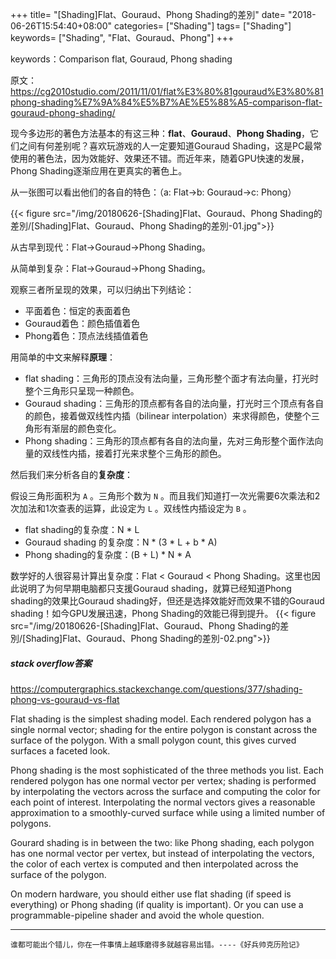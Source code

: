 +++
title= "[Shading]Flat、Gouraud、Phong Shading的差別"
date= "2018-06-26T15:54:40+08:00"
categories= ["Shading"]
tags= ["Shading"]
keywords= ["Shading", "Flat、Gouraud、Phong"]
+++

keywords：Comparison flat, Gouraud, Phong shading

原文：  
https://cg2010studio.com/2011/11/01/flat%E3%80%81gouraud%E3%80%81phong-shading%E7%9A%84%E5%B7%AE%E5%88%A5-comparison-flat-gouraud-phong-shading/

现今多边形的著色方法基本的有这三种：**flat**、**Gouraud**、**Phong Shading**，它们之间有何差别呢？喜欢玩游戏的人一定要知道Gouraud Shading，这是PC最常使用的著色法，因为效能好、效果还不错。而近年来，随着GPU快速的发展，Phong Shading逐渐应用在更真实的著色上。

从一张图可以看出他们的各自的特色：（a: Flat→b: Gouraud→c: Phong）

{{< figure src="/img/20180626-[Shading]Flat、Gouraud、Phong Shading的差別/[Shading]Flat、Gouraud、Phong Shading的差別-01.jpg">}}

从古早到现代：Flat→Gouraud→Phong Shading。

从简单到复杂：Flat→Gouraud→Phong Shading。

观察三者所呈现的效果，可以归纳出下列结论：

+ 平面着色：恒定的表面着色
+ Gouraud着色：颜色插值着色
+ Phong着色：顶点法线插值着色

用简单的中文来解释**原理**：

+ flat shading：三角形的顶点没有法向量，三角形整个面才有法向量，打光时整个三角形只呈现一种颜色。
+ Gouraud shading：三角形的顶点都有各自的法向量，打光时三个顶点有各自的颜色，接着做双线性内插（bilinear interpolation）来求得颜色，使整个三角形有渐层的颜色变化。
+ Phong shading：三角形的顶点都有各自的法向量，先对三角形整个面作法向量的双线性内插，接着打光来求整个三角形的颜色。

然后我们来分析各自的**复杂度**：

假设三角形面积为 `A` 。三角形个数为 `N` 。而且我们知道打一次光需要6次乘法和2次加法和1次查表的运算，此设定为 `L` 。双线性内插设定为 `B` 。

+ flat shading的复杂度：N * L
+ Gouraud shading  的复杂度：N * (3 * L + b * A)
+ Phong shading的复杂度：(B + L) * N * A

数学好的人很容易计算出复杂度：Flat < Gouraud < Phong Shading。这里也因此说明了为何早期电脑都只支援Gouraud shading，就算已经知道Phong shading的效果比Gouraud shading好，但还是选择效能好而效果不错的Gouraud shading！如今GPU发展迅速，Phong Shading的效能已得到提升。
{{< figure src="/img/20180626-[Shading]Flat、Gouraud、Phong Shading的差別/[Shading]Flat、Gouraud、Phong Shading的差別-02.png">}}

##### stack overflow答案
https://computergraphics.stackexchange.com/questions/377/shading-phong-vs-gouraud-vs-flat

Flat shading is the simplest shading model. Each rendered polygon has a single normal vector; shading for the entire polygon is constant across the surface of the polygon. With a small polygon count, this gives curved surfaces a faceted look.

Phong shading is the most sophisticated of the three methods you list. Each rendered polygon has one normal vector per vertex; shading is performed by interpolating the vectors across the surface and computing the color for each point of interest. Interpolating the normal vectors gives a reasonable approximation to a smoothly-curved surface while using a limited number of polygons.

Gourard shading is in between the two: like Phong shading, each polygon has one normal vector per vertex, but instead of interpolating the vectors, the color of each vertex is computed and then interpolated across the surface of the polygon.

On modern hardware, you should either use flat shading (if speed is everything) or Phong shading (if quality is important). Or you can use a programmable-pipeline shader and avoid the whole question.

***
`谁都可能出个错儿，你在一件事情上越琢磨得多就越容易出错。----《好兵帅克历险记》`